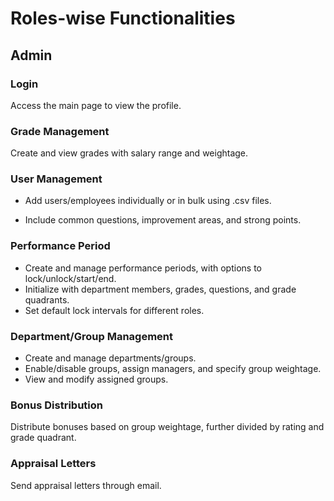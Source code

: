 # Roles-wise Functionalities

## Admin

### Login

Access the main page to view the profile.

### Grade Management

Create and view grades with salary range and weightage.

### User Management

- Add users/employees individually or in bulk using .csv files.

- Include common questions, improvement areas, and strong points.

### Performance Period

- Create and manage performance periods, with options to lock/unlock/start/end.
- Initialize with department members, grades, questions, and grade quadrants.
- Set default lock intervals for different roles.

### Department/Group Management

- Create and manage departments/groups.
- Enable/disable groups, assign managers, and specify group weightage.
- View and modify assigned groups.

### Bonus Distribution

Distribute bonuses based on group weightage, further divided by rating and grade quadrant.

### Appraisal Letters

Send appraisal letters through email.
